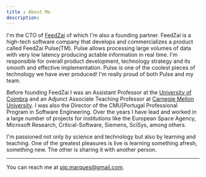 ```yaml
---
title : About Me
description:
---
```



I'm the CTO of [FeedZai](http://www.feedzai.com) of which I'm also a founding partner. FeedZai is a high-tech software company that develops and commercializes a product called FeedZai Pulse(TM). Pulse allows processing large volumes of data with very low latency producing actable information in real time. I'm responsible for overall product development, technology strategy and its smooth and effective implementation.  Pulse is one of the coolest pieces of technology we have ever produced! I'm really proud of both Pulse and my team.

Before founding FeedZai I was an Assistant Professor at the [University of Coimbra](http://www.uc.pt/en) and an Adjunct Associate Teaching Professor at [Carnegie Mellon University](http://www.cmu.edu). I was also the Director of the CMU|Portugal Professional  Program in Software Engineering. Over the years I have lead and worked in a large number of projects for institutions like the European Space Agency, Microsoft Research, Critical-Software, Siemens, SciSys, among others. 

I'm passioned not only by science and technology but also by learning and teaching. One of the greatest pleasures is live is learning something afresh, something new. The other is sharing it with another person. 

<hr/>

You can reach me at pjp.marques@gmail.com. 


